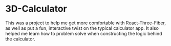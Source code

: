 # 3D-Calculator

This was a project to help me get more comfortable with React-Three-Fiber, as well as put a fun, interactive twist on the typical calculator app. It also helped me learn how to problem solve when constructing the logic behind the calculator.